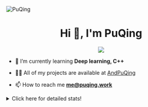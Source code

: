 ![PuQing](https://user-images.githubusercontent.com/27223114/171565019-9a56fae6-b08b-421f-99db-7e830da42371.png)

<h1 align="center">Hi 👋, I'm PuQing</h1>

<p align="center">
  <img src="https://github-widgetbox.vercel.app/api/profile?username=AndPuQing&data=followers,repositories,stars,commits"/>
</p>

- 🌱 I’m currently learning **Deep learning, C++**

- 👨‍💻 All of my projects are available at [AndPuQing](https://github.com/AndPuQing)

- 📫 How to reach me **me@puqing.work**

<details>
<summary>Click here for detailed stats!</summary>

<!--START_SECTION:waka-->
**I'm a Night 🦉** 

```text
🌞 Morning    42 commits     ██░░░░░░░░░░░░░░░░░░░░░░░   11.17% 
🌆 Daytime    126 commits    ████████░░░░░░░░░░░░░░░░░   33.51% 
🌃 Evening    111 commits    ███████░░░░░░░░░░░░░░░░░░   29.52% 
🌙 Night      97 commits     ██████░░░░░░░░░░░░░░░░░░░   25.8%

```


📊 **This Week I Spent My Time On** 

```text
💬 Programming Languages: 
C++                      6 hrs 35 mins       ████████████░░░░░░░░░░░░░   48.46% 
Python                   6 hrs 30 mins       ████████████░░░░░░░░░░░░░   47.93% 
CSV                      24 mins             ░░░░░░░░░░░░░░░░░░░░░░░░░   2.95% 
C                        2 mins              ░░░░░░░░░░░░░░░░░░░░░░░░░   0.3% 
Jupyter Notebook         2 mins              ░░░░░░░░░░░░░░░░░░░░░░░░░   0.25%

🔥 Editors: 
VS Code                  10 hrs 56 mins      ████████████████████░░░░░   80.55% 
PyCharm                  2 hrs 38 mins       ████░░░░░░░░░░░░░░░░░░░░░   19.45%

💻 Operating System: 
Windows                  6 hrs 31 mins       ████████████░░░░░░░░░░░░░   48.01% 
Linux                    4 hrs 59 mins       █████████░░░░░░░░░░░░░░░░   36.75% 
Mac                      2 hrs 4 mins        ███░░░░░░░░░░░░░░░░░░░░░░   15.24%

```


<!--END_SECTION:waka-->
</details>
